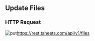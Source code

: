 ## Update Files

### HTTP Request

<img src="../../images/put.png" alt="put"/><api>https://rest.tsheets.com/api/v1/files</api>